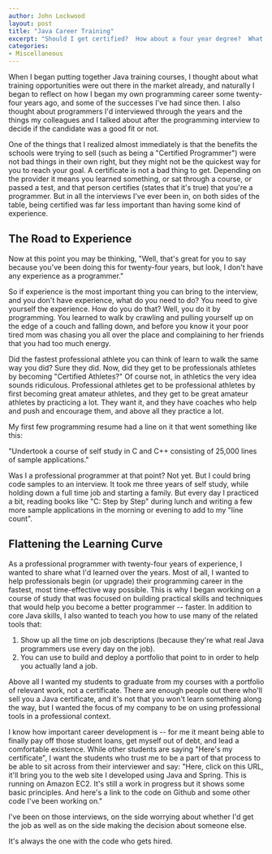 ```yaml
---
author: John Lockwood
layout: post
title: "Java Career Training" 
excerpt: "Should I get certified?  How about a four year degree?  What are the options for Java career training, and how can I be sure it will lead to a good career?"
categories:
- Miscellaneous
---
```


When I began putting together Java training courses, I thought about what training opportunities were out there in the market already, and naturally I began to reflect on how I began my own programming career some twenty-four years ago, and some of the successes I've had since then. I also thought about programmers I'd interviewed through the years and the things my colleagues and I talked about after the programming interview to decide if the candidate was a good fit or not.

One of the things that I realized almost immediately is that the benefits the schools were trying to sell (such as being a "Certified Programmer") were not bad things in their own right, but they might not be the quickest way for you to reach your goal. A certificate is not a bad thing to get. Depending on the provider it means you learned something, or sat through a course, or passed a test, and that person certifies (states that it's true) that you're a programmer. But in all the interviews I've ever been in, on both sides of the table, being certified was far less important than having some kind of experience. 

The Road to Experience
----------------------

Now at this point you may be thinking, "Well, that's great for you to say because you've been doing this for twenty-four years, but look, I don't have any experience
as a programmer."

So if experience is the most important thing you can bring to the interview, and you don't have experience, what do you need to do?  You need to give yourself the experience.  How do you do that?  Well, you do it by programming. You learned to walk by crawling and pulling yourself up on the edge of a couch and falling down, and before you know it your poor tired mom was chasing you all over the place and complaining to her friends that you had too much energy.

Did the fastest professional athlete you can think of learn to walk the same way you did? Sure they did. Now, did they get to be professionals athletes by becoming "Certified Athletes?" Of course not, in athletics the very idea sounds ridiculous. Professional athletes get to be professional athletes by first becoming great amateur athletes, and they get to be great amateur athletes by practicing a lot. They want it, and they have coaches who help and push and encourage them, and above all they practice a lot.

My first few programming resume had a line on it that went something like this:

"Undertook a course of self study in C and C++ consisting of 25,000 lines of sample applications."

Was I a professional programmer at that point? Not yet. But I could bring code samples to an interview. It took me three years of self study, while holding down a full time job and starting a family. But every day I practiced a bit, reading books like "C: Step by Step" during lunch and writing a few more sample applications in the morning or evening to add to my "line count".

Flattening the Learning Curve
-----------------------------

As a professional programmer with twenty-four years of experience, I wanted to share what I'd learned over the years.  Most of all, I wanted to help professionals begin (or upgrade) their programming career in the fastest, most time-effective way possible. This is why I began working on a course of study that was focused on building practical skills and techniques that would help you become a better programmer -- faster.  In addition to core Java skills, I also wanted to teach you how to use many of the related tools that:

1.  Show up all the time on job descriptions (because they're what real Java programmers use every day on the job).
2.  You can use to build and deploy a portfolio that point to in order to help you actually land a job.

Above all I wanted my students to graduate from my courses with a portfolio of relevant work, not a certificate.  There are enough people out there who'll sell you a Java certificate, and it's not that you won't learn something along the way, but I wanted the focus of my company to be on using professional tools in a professional context.

I know how important career development is -- for me it meant being able to finally pay off those student loans, get myself out of debt, and lead a comfortable existence. While other students are saying "Here's my certificate", I want the students who trust me to be a part of that process to be able to sit across from their interviewer and say:  "Here, click on this URL, it'll bring you to the web site I developed using Java and Spring. This is running on Amazon EC2. It's still a work in progress but it shows some basic principles. And here's a link to the code on Github and some other code I've been working on."

I've been on those interviews, on the side worrying about whether I'd get the job as well as on the side making the decision about someone else.

It's always the one with the code who gets hired.
